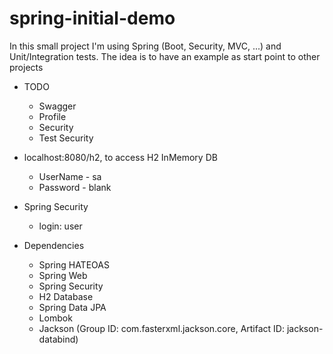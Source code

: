 # spring-initial-demo
In this small project I'm using Spring (Boot, Security, MVC, ...) and Unit/Integration tests. The idea is to have an example as start point to other projects

- TODO
  - Swagger
  - Profile
  - Security
  - Test Security

- localhost:8080/h2, to access H2 InMemory DB
  - UserName - sa
  - Password - blank
  
- Spring Security
  - login: user
    
- Dependencies
  - Spring HATEOAS
  - Spring Web
  - Spring Security
  - H2 Database
  - Spring Data JPA
  - Lombok
  - Jackson (Group ID: com.fasterxml.jackson.core, Artifact ID: jackson-databind)